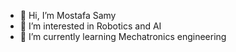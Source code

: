 - 👋 Hi, I’m Mostafa Samy
- 👀 I’m interested in Robotics and AI
- 🌱 I’m currently learning Mechatronics engineering

<!---
Mostafa-Samy-Mohammed/Mostafa-Samy-Mohammed is a ✨ special ✨ repository because its `README.md` (this file) appears on your GitHub profile.
You can click the Preview link to take a look at your changes.
--->
